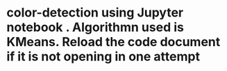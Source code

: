 # color-detection using Jupyter notebook . Algorithmn used is KMeans. Reload the code document if it is not opening in one attempt
